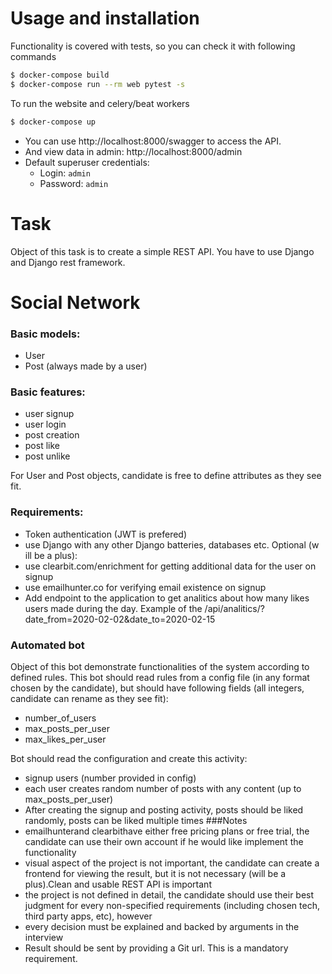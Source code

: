 # Usage and installation
Functionality is covered with tests, so you can check it with following commands

```.bash
$ docker-compose build
$ docker-compose run --rm web pytest -s
```

To run the website and celery/beat workers
```.bash
$ docker-compose up
```

* You can use http://localhost:8000/swagger to access the API.
* And view data in admin: http://localhost:8000/admin
* Default superuser credentials: 
    * Login: `admin` 
    * Password: `admin`

# Task
Object of this task is to create a simple REST API. 
You have to use Django and Django rest framework.
# Social Network

### Basic models:
* User
* Post (always made by a user)

### Basic features:
* user signup
* user login
* post creation
* post like
* post unlike

For User and Post objects, candidate is free to define attributes as they see fit.
### Requirements:
* Token authentication (JWT is prefered)
* use Django with any other Django batteries, databases etc.
Optional (w ill be a plus):
* use clearbit.com/enrichment for getting additional data for the user on signup
* use emailhunter.co for verifying email existence on signup
* Add endpoint to the application to get analitics about how many likes users made during the day. Example of the /api/analitics/?date_from=2020-02-02&date_to=2020-02-15 
### Automated bot
Object of this bot demonstrate functionalities of the system according to defined rules. This bot should read rules from a config file (in any format chosen by the candidate), but should have following fields (all integers, candidate can rename as they see fit):
* number_of_users
* max_posts_per_user 
* max_likes_per_user

Bot should read the configuration and create this activity:
* signup users (number provided in config)
* each user creates random number of posts with any content (up to
max_posts_per_user)
* After creating the signup and posting activity, posts should be liked randomly, posts
can be liked multiple times
###Notes
* emailhunterand clearbithave either free pricing plans or free trial, the candidate can use their own account if he would like implement the functionality
* visual aspect of the project is not important, the candidate can create a frontend for viewing the result, but it is not necessary (will be a plus).Clean and usable REST API is important
* the project is not defined in detail, the candidate should use their best judgment for every non-specified requirements (including chosen tech, third party apps, etc), however
* every decision must be explained and backed by arguments in the interview
* Result should be sent by providing a Git url. This is a mandatory requirement.